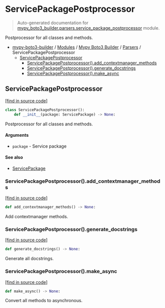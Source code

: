 # ServicePackagePostprocessor

> Auto-generated documentation for [mypy_boto3_builder.parsers.service_package_postprocessor](https://github.com/vemel/mypy_boto3_builder/blob/master/mypy_boto3_builder/parsers/service_package_postprocessor.py) module.

Postprocessor for all classes and methods.

- [mypy-boto3-builder](../../README.md#mypy_boto3_builder) / [Modules](../../MODULES.md#mypy-boto3-builder-modules) / [Mypy Boto3 Builder](../index.md#mypy-boto3-builder) / [Parsers](index.md#parsers) / ServicePackagePostprocessor
    - [ServicePackagePostprocessor](#servicepackagepostprocessor)
        - [ServicePackagePostprocessor().add_contextmanager_methods](#servicepackagepostprocessoradd_contextmanager_methods)
        - [ServicePackagePostprocessor().generate_docstrings](#servicepackagepostprocessorgenerate_docstrings)
        - [ServicePackagePostprocessor().make_async](#servicepackagepostprocessormake_async)

## ServicePackagePostprocessor

[[find in source code]](https://github.com/vemel/mypy_boto3_builder/blob/master/mypy_boto3_builder/parsers/service_package_postprocessor.py#L14)

```python
class ServicePackagePostprocessor():
    def __init__(package: ServicePackage) -> None:
```

Postprocessor for all classes and methods.

#### Arguments

- `package` - Service package

#### See also

- [ServicePackage](../structures/service_package.md#servicepackage)

### ServicePackagePostprocessor().add_contextmanager_methods

[[find in source code]](https://github.com/vemel/mypy_boto3_builder/blob/master/mypy_boto3_builder/parsers/service_package_postprocessor.py#L95)

```python
def add_contextmanager_methods() -> None:
```

Add contextmanager methods.

### ServicePackagePostprocessor().generate_docstrings

[[find in source code]](https://github.com/vemel/mypy_boto3_builder/blob/master/mypy_boto3_builder/parsers/service_package_postprocessor.py#L26)

```python
def generate_docstrings() -> None:
```

Generate all docstrings.

### ServicePackagePostprocessor().make_async

[[find in source code]](https://github.com/vemel/mypy_boto3_builder/blob/master/mypy_boto3_builder/parsers/service_package_postprocessor.py#L37)

```python
def make_async() -> None:
```

Convert all methods to asynchronous.
